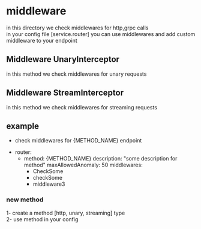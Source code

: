 # middleware
in this directory we check middlewares for http,grpc calls <br>
in your config file [service.router] you can use middlewares and add custom middleware to your endpoint

## Middleware UnaryInterceptor
in this method we check middlewares for unary requests 

## Middleware StreamInterceptor
in this method we check middlewares for streaming requests 

## example
* check middlewares for {METHOD_NAME} endpoint
- router:
    - method: {METHOD_NAME}
      description: "some description for method"
      maxAllowedAnomaly: 50
      middlewares:
        - CheckSome
        - checkSome
        - middleware3


### new method
1- create a method [http, unary, streaming] type <br>
2- use method in your config
